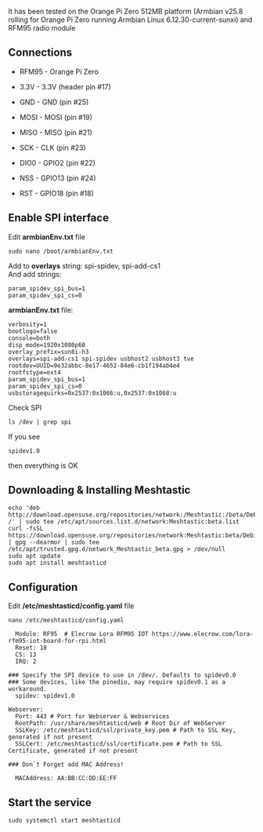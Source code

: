 It has been tested on the Orange Pi Zero 512MB platform (Armbian v25.8 rolling for Orange Pi Zero running Armbian Linux 6.12.30-current-sunxi) and RFM95 radio module

Connections
-----------
- RFM95  - Orange Pi Zero

- 3.3V  - 3.3V (header pin #17)
- GND  - GND (pin #25)
- MOSI  - MOSI (pin #19)
- MISO  - MISO (pin #21)
- SCK   - CLK (pin #23)
- DIO0  - GPIO2 (pin #22)
- NSS   - GPIO13 (pin #24)
- RST	  - GPIO18 (pin #18)

Enable SPI interface
--------------------

Edit **armbianEnv.txt** file
```
sudo nano /boot/armbianEnv.txt
```
Add to **overlays** string: spi-spidev, spi-add-cs1  
And add strings:
```
param_spidev_spi_bus=1
param_spidev_spi_cs=0
```
**armbianEnv.txt** file:
```
verbosity=1
bootlogo=false
console=both
disp_mode=1920x1080p60
overlay_prefix=sun8i-h3
overlays=spi-add-cs1 spi-spidev usbhost2 usbhost3 tve
rootdev=UUID=9e32abbc-8e17-4652-84e6-cb1f194ab4e4
rootfstype=ext4
param_spidev_spi_bus=1
param_spidev_spi_cs=0
usbstoragequirks=0x2537:0x1066:u,0x2537:0x1068:u
```
Check SPI
```
ls /dev | grep spi
```
If you see 
```
spidev1.0
```
then everything is OK

Downloading & Installing Meshtastic
------------------------------------
```
echo 'deb http://download.opensuse.org/repositories/network:/Meshtastic:/beta/Debian_12/ /' | sudo tee /etc/apt/sources.list.d/network:Meshtastic:beta.list
curl -fsSL https://download.opensuse.org/repositories/network:Meshtastic:beta/Debian_12/Release.key | gpg --dearmor | sudo tee /etc/apt/trusted.gpg.d/network_Meshtastic_beta.gpg > /dev/null
sudo apt update
sudo apt install meshtasticd
```

Configuration
-------------

Edit **/etc/meshtasticd/config.yaml** file

```
nano /etc/meshtasticd/config.yaml
```
```
  Module: RF95  # Elecrow Lora RFM95 IOT https://www.elecrow.com/lora-rfm95-iot-board-for-rpi.html
  Reset: 18
  CS: 13
  IRQ: 2

### Specify the SPI device to use in /dev/. Defaults to spidev0.0
### Some devices, like the pinedio, may require spidev0.1 as a workaround.
  spidev: spidev1.0

Webserver:
  Port: 443 # Port for Webserver & Webservices
  RootPath: /usr/share/meshtasticd/web # Root Dir of WebServer
  SSLKey: /etc/meshtasticd/ssl/private_key.pem # Path to SSL Key, generated if not present
  SSLCert: /etc/meshtasticd/ssl/certificate.pem # Path to SSL Certificate, generated if not present

### Don`t Forget add MAC Address!

  MACAddress: AA:BB:CC:DD:EE:FF
```

Start the service
-------------

```
sudo systemctl start meshtasticd
```
